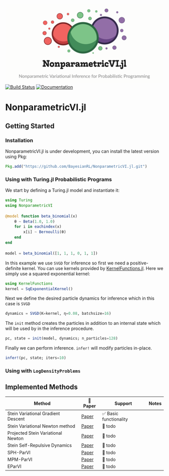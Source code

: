 ![NonparametricVI.jl logo](logo/logo-light-typo-1200.png)
[![Build Status](https://github.com/BayesianRL/NonparametricVI.jl/actions/workflows/CI.yml/badge.svg?branch=main)](https://github.com/BayesianRL/NonparametricVI.jl/actions/workflows/CI.yml?query=branch%3Amain)
[![Documentation](https://img.shields.io/badge/docs-master-blue.svg)](https://bayesianrl.github.io/NonparametricVI.jl/dev/)


# NonparametricVI.jl


## Getting Started
### Installation
NonparametricVI.jl is under development, you can install the latest version using Pkg:
```julia
Pkg.add("https://github.com/BayesianRL/NonparametricVI.jl.git")
```


### Using with Turing.jl Probabilistic Programs
We start by defining a Turing.jl model and instantiate it:
```julia
using Turing
using NonparametricVI

@model function beta_binomial(x)
    θ ~ Beta(1.0, 1.0)
    for i in eachindex(x)
        x[i] ~ Bernoulli(θ)
    end
end

model = beta_binomial([1, 1, 1, 0, 1, 1])
```
In this example we use `SVGD` for inference so first we need a positive-definite kernel. You can use kernels provided by [KernelFunctions.jl](https://github.com/JuliaGaussianProcesses/KernelFunctions.jl). Here we simply use a squared exponential kernel:
```julia
using KernelFunctions
kernel = SqExponentialKernel()
```
Next we define the desired particle dynamics for inference which in this case is `SVGD`
```julia
dynamics = SVGD(K=kernel, η=0.08, batchsize=16)
```
The `init` method creates the particles in addition to an internal state which will be used by in the inference procedure.
```julia
pc, state = init(model, dynamics; n_particles=128)
```
Finally we can perform inference. `infer!` will modify particles in-place.
```julia
infer!(pc, state; iters=10)
```

### Using with `LogDensityProblems`


## Implemented Methods

| Method            | 📝 Paper                                            | Support       | Notes               |
|----------------------------|---------------------------------------------------------|---------------|---------------------|
| Stein Variational Gradient Descent | [Paper](https://arxiv.org/abs/1608.04471)          | ✅ Basic functionality           |  |
| Stein Variational Newton method | [Paper](https://arxiv.org/abs/1806.03085)          | 🚧 todo           |  |
| Projected Stein Variational Newton | [Paper](https://arxiv.org/abs/1901.08659)          | 🚧 todo           |  |
| Stein Self-Repulsive Dynamics | [Paper](https://arxiv.org/abs/2002.09070)          | 🚧 todo           |  |
| SPH-ParVI | [Paper](https://arxiv.org/abs/2407.09186)          | 🚧 todo           |  |
| MPM-ParVI | [Paper](https://arxiv.org/abs/2407.20287)          | 🚧 todo           |  |
| EParVI | [Paper](https://arxiv.org/abs/2406.20044)          | 🚧 todo           |  |


